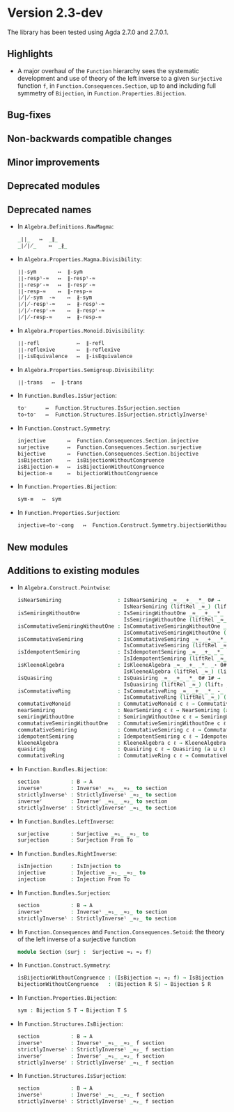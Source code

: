 Version 2.3-dev
===============

The library has been tested using Agda 2.7.0 and 2.7.0.1.

Highlights
----------

* A major overhaul of the `Function` hierarchy sees the systematic development
  and use of theory of the left inverse to a given `Surjective` function `f`, in
  `Function.Consequences.Section`, up to and including full symmetry of `Bijection`, in
  `Function.Properties.Bijection`.

Bug-fixes
---------

Non-backwards compatible changes
--------------------------------

Minor improvements
------------------

Deprecated modules
------------------

Deprecated names
----------------

* In `Algebra.Definitions.RawMagma`:
  ```agda
  _∣∣_   ↦  _∥_
  _∤∤_    ↦  _∦_
  ```

* In `Algebra.Properties.Magma.Divisibility`:
  ```agda
  ∣∣-sym       ↦  ∥-sym
  ∣∣-respˡ-≈   ↦  ∥-respˡ-≈
  ∣∣-respʳ-≈   ↦  ∥-respʳ-≈
  ∣∣-resp-≈    ↦  ∥-resp-≈
  ∤∤-sym  -≈    ↦  ∦-sym
  ∤∤-respˡ-≈    ↦  ∦-respˡ-≈
  ∤∤-respʳ-≈    ↦  ∦-respʳ-≈
  ∤∤-resp-≈     ↦  ∦-resp-≈
  ```

* In `Algebra.Properties.Monoid.Divisibility`:
  ```agda
  ∣∣-refl            ↦  ∥-refl
  ∣∣-reflexive       ↦  ∥-reflexive
  ∣∣-isEquivalence   ↦  ∥-isEquivalence
  ```

* In `Algebra.Properties.Semigroup.Divisibility`:
  ```agda
  ∣∣-trans   ↦  ∥-trans
  ```

* In `Function.Bundles.IsSurjection`:
  ```agda
  to⁻      ↦  Function.Structures.IsSurjection.section
  to∘to⁻   ↦  Function.Structures.IsSurjection.strictlyInverseˡ
  ```

* In `Function.Construct.Symmetry`:
  ```agda
  injective       ↦  Function.Consequences.Section.injective
  surjective      ↦  Function.Consequences.Section.surjective
  bijective       ↦  Function.Consequences.Section.bijective
  isBijection     ↦  isBijectionWithoutCongruence
  isBijection-≡   ↦  isBijectionWithoutCongruence
  bijection-≡     ↦  bijectionWithoutCongruence
  ```

* In `Function.Properties.Bijection`:
  ```agda
  sym-≡   ↦  sym
  ```

* In `Function.Properties.Surjection`:
  ```agda
  injective⇒to⁻-cong   ↦  Function.Construct.Symmetry.bijectionWithoutCongruence
  ```

New modules
-----------

Additions to existing modules
-----------------------------

* In `Algebra.Construct.Pointwise`:
  ```agda
  isNearSemiring                  : IsNearSemiring _≈_ _+_ _*_ 0# →
                                    IsNearSemiring (liftRel _≈_) (lift₂ _+_) (lift₂ _*_) (lift₀ 0#)
  isSemiringWithoutOne            : IsSemiringWithoutOne _≈_ _+_ _*_ 0# →
                                    IsSemiringWithoutOne (liftRel _≈_) (lift₂ _+_) (lift₂ _*_) (lift₀ 0#)
  isCommutativeSemiringWithoutOne : IsCommutativeSemiringWithoutOne _≈_ _+_ _*_ 0# →
                                    IsCommutativeSemiringWithoutOne (liftRel _≈_) (lift₂ _+_) (lift₂ _*_) (lift₀ 0#)
  isCommutativeSemiring           : IsCommutativeSemiring _≈_ _+_ _*_ 0# 1# →
                                    IsCommutativeSemiring (liftRel _≈_) (lift₂ _+_) (lift₂ _*_) (lift₀ 0#) (lift₀ 1#)
  isIdempotentSemiring            : IsIdempotentSemiring _≈_ _+_ _*_ 0# 1# →
                                    IsIdempotentSemiring (liftRel _≈_) (lift₂ _+_) (lift₂ _*_) (lift₀ 0#) (lift₀ 1#)
  isKleeneAlgebra                 : IsKleeneAlgebra _≈_ _+_ _*_ _⋆ 0# 1# →
                                    IsKleeneAlgebra (liftRel _≈_) (lift₂ _+_) (lift₂ _*_) (lift₁ _⋆) (lift₀ 0#) (lift₀ 1#)
  isQuasiring                     : IsQuasiring _≈_ _+_ _*_ 0# 1# →
                                    IsQuasiring (liftRel _≈_) (lift₂ _+_) (lift₂ _*_) (lift₀ 0#) (lift₀ 1#)
  isCommutativeRing               : IsCommutativeRing _≈_ _+_ _*_ -_ 0# 1# →
                                    IsCommutativeRing (liftRel _≈_) (lift₂ _+_) (lift₂ _*_) (lift₁ -_) (lift₀ 0#) (lift₀ 1#)
  commutativeMonoid               : CommutativeMonoid c ℓ → CommutativeMonoid (a ⊔ c) (a ⊔ ℓ)
  nearSemiring                    : NearSemiring c ℓ → NearSemiring (a ⊔ c) (a ⊔ ℓ)
  semiringWithoutOne              : SemiringWithoutOne c ℓ → SemiringWithoutOne (a ⊔ c) (a ⊔ ℓ)
  commutativeSemiringWithoutOne   : CommutativeSemiringWithoutOne c ℓ → CommutativeSemiringWithoutOne (a ⊔ c) (a ⊔ ℓ)
  commutativeSemiring             : CommutativeSemiring c ℓ → CommutativeSemiring (a ⊔ c) (a ⊔ ℓ)
  idempotentSemiring              : IdempotentSemiring c ℓ → IdempotentSemiring (a ⊔ c) (a ⊔ ℓ)
  kleeneAlgebra                   : KleeneAlgebra c ℓ → KleeneAlgebra (a ⊔ c) (a ⊔ ℓ)
  quasiring                       : Quasiring c ℓ → Quasiring (a ⊔ c) (a ⊔ ℓ)
  commutativeRing                 : CommutativeRing c ℓ → CommutativeRing (a ⊔ c) (a ⊔ ℓ)
  ```

* In `Function.Bundles.Bijection`:
  ```agda
  section          : B → A
  inverseˡ         : Inverseˡ _≈₁_ _≈₂_ to section
  strictlyInverseˡ : StrictlyInverseˡ _≈₂_ to section
  inverseʳ         : Inverseʳ _≈₁_ _≈₂_ to section
  strictlyInverseʳ : StrictlyInverseʳ _≈₁_ to section
  ```

* In `Function.Bundles.LeftInverse`:
  ```agda
  surjective       : Surjective _≈₁_ _≈₂_ to
  surjection       : Surjection From To
  ```

* In `Function.Bundles.RightInverse`:
  ```agda
  isInjection      : IsInjection to
  injective        : Injective _≈₁_ _≈₂_ to
  injection        : Injection From To
  ```

* In `Function.Bundles.Surjection`:
  ```agda
  section          : B → A
  inverseˡ         : Inverseˡ _≈₁_ _≈₂_ to section
  strictlyInverseˡ : StrictlyInverseˡ _≈₂_ to section
  ```

* In `Function.Consequences` and `Function.Consequences.Setoid`:
  the theory of the left inverse of a surjective function
  ```agda
  module Section (surj :  Surjective ≈₁ ≈₂ f)
  ```

* In `Function.Construct.Symmetry`:
  ```agda
  isBijectionWithoutCongruence : (IsBijection ≈₁ ≈₂ f) → IsBijection ≈₂ ≈₁ section
  bijectionWithoutCongruence   : (Bijection R S) → Bijection S R
  ```

* In `Function.Properties.Bijection`:
  ```agda
  sym : Bijection S T → Bijection T S
  ```

* In `Function.Structures.IsBijection`:
  ```agda
  section          : B → A
  inverseˡ         : Inverseˡ _≈₁_ _≈₂_ f section
  strictlyInverseˡ : StrictlyInverseˡ _≈₂_ f section
  inverseʳ         : Inverseʳ _≈₁_ _≈₂_ f section
  strictlyInverseʳ : StrictlyInverseʳ _≈₁_ f section
  ```

* In `Function.Structures.IsSurjection`:
  ```agda
  section          : B → A
  inverseˡ         : Inverseˡ _≈₁_ _≈₂_ f section
  strictlyInverseˡ : StrictlyInverseˡ _≈₂_ f section
  ```

